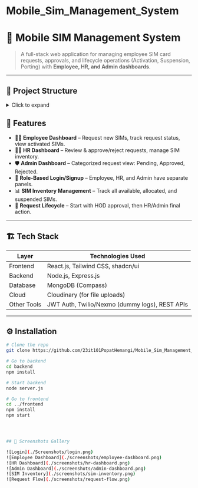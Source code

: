 # Mobile_Sim_Management_System

# 📱 Mobile SIM Management System  

> A full-stack web application for managing employee SIM card requests, approvals, and lifecycle operations (Activation, Suspension, Porting) with **Employee, HR, and Admin dashboards**.  

---
## 📂 Project Structure  

<details>
  <summary>Click to expand</summary>

Mobile_Sim_Management_System/
├── backend/
│ ├── server.js
│ ├── models/
│ ├── routes/
│ ├── controllers/
│ ├── middlewares/
│ ├── utils/
│ └── .env
│
├── frontend/
│ ├── src/
│ │ ├── components/
│ │ ├── pages/
│ │ ├── assets/
│ │ ├── services/
│ │ └── App.js
│ ├── public/
│ └── package.json
│
├── screenshots/
│ ├── login.png
│ ├── employee-dashboard.png
│ ├── hr-dashboard.png
│ ├── admin-dashboard.png
│ ├── sim-inventory.png
│ └── request-flow.png
│
├── README.md
├── package.json
└── package-lock.json



</details>



  
## 🚀 Features  

- 👨‍💼 **Employee Dashboard** – Request new SIMs, track request status, view activated SIMs.  
- 👩‍💼 **HR Dashboard** – Review & approve/reject requests, manage SIM inventory.  
- 🛡️ **Admin Dashboard** – Categorized request view: Pending, Approved, Rejected.  
- 🔑 **Role-Based Login/Signup** – Employee, HR, and Admin have separate panels.  
- 📊 **SIM Inventory Management** – Track all available, allocated, and suspended SIMs.  
- 📡 **Request Lifecycle** – Start with HOD approval, then HR/Admin final action.  

---

## 🏗️ Tech Stack  

| Layer       | Technologies Used |
|-------------|-------------------|
| Frontend    | React.js, Tailwind CSS, shadcn/ui |
| Backend     | Node.js, Express.js |
| Database    | MongoDB (Compass) |
| Cloud       | Cloudinary (for file uploads) |
| Other Tools | JWT Auth, Twilio/Nexmo (dummy logs), REST APIs |

---

## ⚙️ Installation  

```bash
# Clone the repo
git clone https://github.com/23it101PopatHemangi/Mobile_Sim_Management_System.git

# Go to backend
cd backend
npm install

# Start backend
node server.js

# Go to frontend
cd ../frontend
npm install
npm start




## 📸 Screenshots Gallery

![Login](./Screenshots/login.png)
![Employee Dashboard](./screenshots/employee-dashboard.png)
![HR Dashboard](./screenshots/hr-dashboard.png)
![Admin Dashboard](./screenshots/admin-dashboard.png)
![SIM Inventory](./screenshots/sim-inventory.png)
![Request Flow](./screenshots/request-flow.png)


